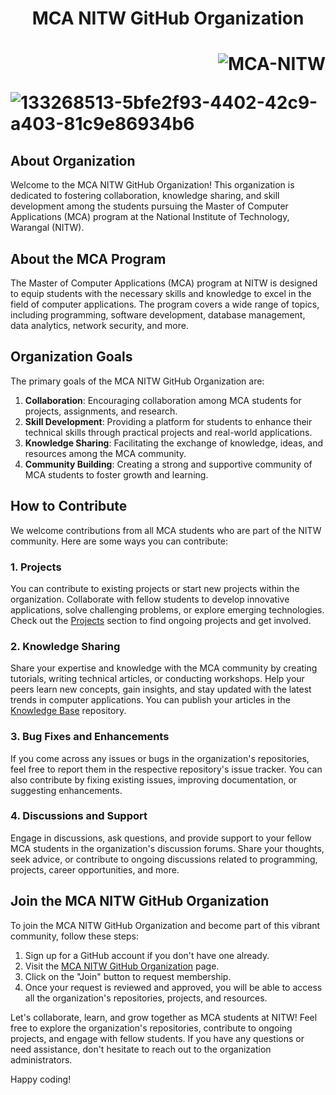 <h1 align="center">MCA NITW GitHub Organization<h1>
<p align="right"> <img src="https://komarev.com/ghpvc/?username=MCA-NITW&label=Profile%20views&color=0e75b6&style=flat" alt="MCA-NITW" /> </p>

![133268513-5bfe2f93-4402-42c9-a403-81c9e86934b6](https://user-images.githubusercontent.com/92421383/180985937-3e8d9907-aed3-4d65-b040-d4d8fb2916c7.jpg)

## About Organization
Welcome to the MCA NITW GitHub Organization! This organization is dedicated to fostering collaboration, knowledge sharing, and skill development among the students pursuing the Master of Computer Applications (MCA) program at the National Institute of Technology, Warangal (NITW).

## About the MCA Program

The Master of Computer Applications (MCA) program at NITW is designed to equip students with the necessary skills and knowledge to excel in the field of computer applications. The program covers a wide range of topics, including programming, software development, database management, data analytics, network security, and more.

## Organization Goals

The primary goals of the MCA NITW GitHub Organization are:

1. **Collaboration**: Encouraging collaboration among MCA students for projects, assignments, and research.
2. **Skill Development**: Providing a platform for students to enhance their technical skills through practical projects and real-world applications.
3. **Knowledge Sharing**: Facilitating the exchange of knowledge, ideas, and resources among the MCA community.
4. **Community Building**: Creating a strong and supportive community of MCA students to foster growth and learning.

## How to Contribute

We welcome contributions from all MCA students who are part of the NITW community. Here are some ways you can contribute:

### 1. Projects

You can contribute to existing projects or start new projects within the organization. Collaborate with fellow students to develop innovative applications, solve challenging problems, or explore emerging technologies. Check out the [Projects](https://github.com/mca-nitw) section to find ongoing projects and get involved.

### 2. Knowledge Sharing

Share your expertise and knowledge with the MCA community by creating tutorials, writing technical articles, or conducting workshops. Help your peers learn new concepts, gain insights, and stay updated with the latest trends in computer applications. You can publish your articles in the [Knowledge Base](https://github.com/mca-nitw/knowledge-base) repository.

### 3. Bug Fixes and Enhancements

If you come across any issues or bugs in the organization's repositories, feel free to report them in the respective repository's issue tracker. You can also contribute by fixing existing issues, improving documentation, or suggesting enhancements.

### 4. Discussions and Support

Engage in discussions, ask questions, and provide support to your fellow MCA students in the organization's discussion forums. Share your thoughts, seek advice, or contribute to ongoing discussions related to programming, projects, career opportunities, and more.

## Join the MCA NITW GitHub Organization

To join the MCA NITW GitHub Organization and become part of this vibrant community, follow these steps:

1. Sign up for a GitHub account if you don't have one already.
2. Visit the [MCA NITW GitHub Organization](https://github.com/mca-nitw) page.
3. Click on the "Join" button to request membership.
4. Once your request is reviewed and approved, you will be able to access all the organization's repositories, projects, and resources.

Let's collaborate, learn, and grow together as MCA students at NITW! Feel free to explore the organization's repositories, contribute to ongoing projects, and engage with fellow students. If you have any questions or need assistance, don't hesitate to reach out to the organization administrators.

Happy coding!
